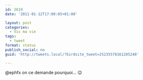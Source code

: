 ```yaml
---
id: 2619
date: '2011-01-12T17:00:05+01:00'

layout: post
categories:
  - Vis ma vie
tags:
  - tweet
format: status
publish_social: no
guid: 'http://tweets.local/?birdsite_tweet=25235578161205248'

---
```


@ephfx on ce demande pourquoi… 😉